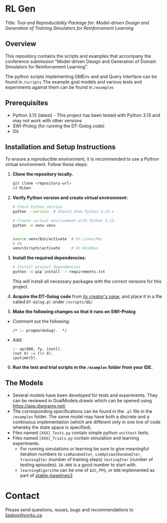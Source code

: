 # RL Gen
Title: _Tool and Reproducibility Package for: Model-driven Design and Generation of Training Simulators for Reinforcement Learning_



## Overview
This repository contains the scripts and examples that accompany the conference submission "Model-driven Design and Generation of Domain Simulators for Reinforcement Learning". 

The python scripts implementing GMEnv and and Query Interface can be found in `/scripts`
The example goal models and various tests and experiments against them can be found in `/examples`


## Prerequisites
- Python 3.13 (latest) - This project has been tested with Python 3.13 and may not work with other versions
- SWI-Prolog (for running the DT-Golog code)
- Git

## Installation and Setup Instructions

To ensure a reproducible environment, it is recommended to use a Python virtual environment. Follow these steps:

1. **Clone the repository locally.**
   ```bash
   git clone <repository-url>
   cd RLGen
   ```

2. **Verify Python version and create virtual environment:**
   ```bash
   # Check Python version
   python --version  # Should show Python 3.13.x
   ```
   ```bash
   # Create virtual environment with Python 3.13
   python -m venv venv
    ```
   
   ```bash
   
   source venv/bin/activate  # On Linux/Mac
   # OR
   venv\Scripts\activate     # On Windows
   ```

3. **Install the required dependencies:**
   ```bash
   # Install project dependencies
   python -m pip install -r requirements.txt
   ```

   This will install all necessary packages with the correct versions for this project.

4. **Acquire the DT-Golog code** from [its creator's page](https://www.cs.ryerson.ca/~mes/publications/appendix/appendixC/dtgolog), and place it in a file called `DT-Golog.pl` under `/scripts/QE/`

5. **Make the following changes so that it runs on SWI-Prolog**
  - Comment out the following:
    ```
    /* :- pragma(debug).  */
    ```
  - Add:
    ```
    :- op(900, fy, [not]).
    (not X) := (\+ X).
    cputime(5).
    ```
6. **Run the test and trial scripts in the `/examples` folder from your IDE.**

## The Models

* Several models have been developed for tests and experiments. They can be reviewed in GoalModels.drawio which can be opened using https://app.diagrams.net/
* The corresponding specifications can be found in the `.pl` file in the `/examples` folder. The same model may have both a discrete and a continuous implementation (which are different only in one line of code whereby the state space is specified).
* Files named `[XXX]_Tests.py` contain simple python `unittest` tests.
* Files named `[XXX]_Trials.py` contain simulation and learning experiments. 
  * For running simulations or learning be sure to give meaningful iteration numbers to `simRandomIter`, `simOptimalRandomIter`, `trainingIter` (number of training steps) `testingIter` (number of testing episodes). `10,000` is a good number to start with.
  * `learningAlgorithm` can be one of `A2C`, `PPO`, or `DQN` implemented as part of [stable-baselines3](https://stable-baselines3.readthedocs.io/en/master/guide/algos.html)


# Contact

Please send questions, issues, bugs and recommendations to [liaskos@yorku.ca](mailto:liaskos@yorku.ca?Subject=RLGen).

  
    

    

